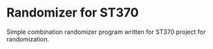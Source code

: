 # Randomizer for ST370

Simple combination randomizer program written for ST370 project for randomization.